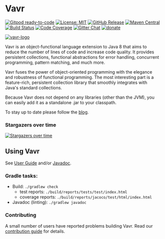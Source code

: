 # Vavr

[![Gitpod ready-to-code](https://img.shields.io/badge/Gitpod-ready--to--code-blue?logo=gitpod&style=flat-square)](https://gitpod.io/#https://github.com/vavr-io/vavr)
[![License: MIT](https://img.shields.io/badge/License-MIT-yellow.svg?style=flat-square)](https://opensource.org/licenses/MIT)
[![GitHub Release](https://img.shields.io/github/release/vavr-io/vavr.svg?style=flat-square)](https://github.com/vavr-io/vavr/releases)
[![Maven Central](https://maven-badges.herokuapp.com/maven-central/io.vavr/vavr/badge.svg?style=flat-square)](http://search.maven.org/#search|gav|1|g:"io.vavr"%20AND%20a:"vavr")
[![Build Status](https://github.com/vavr-io/vavr/actions/workflows/build.yml/badge.svg)](https://github.com/vavr-io/vavr/actions/workflows/build.yml)
[![Code Coverage](https://codecov.io/gh/vavr-io/vavr/branch/master/graph/badge.svg)](https://codecov.io/gh/vavr-io/vavr)
[![Gitter Chat](https://badges.gitter.im/Join%20Chat.svg)](https://gitter.im/vavr-io/vavr)
[![donate](https://img.shields.io/badge/Donate-PayPal-blue.svg?logo=paypal&style=flat-square)](https://paypal.me/danieldietrich13)

[![vavr-logo](https://user-images.githubusercontent.com/743833/62367542-486f0500-b52a-11e9-815e-e9788d4c8c8d.png)](http://vavr.io/)

Vavr is an object-functional language extension to Java 8 that aims to reduce the number of lines of code and increase code quality.
It provides persistent collections, functional abstractions for error handling, concurrent programming, pattern matching, and much more.

Vavr fuses the power of object-oriented programming with the elegance and robustness of functional programming.
The most interesting part is a feature-rich, persistent collection library that smoothly integrates with Java's standard collections.

Because Vavr does not depend on any libraries (other than the JVM), you can easily add it as a standalone .jar to your classpath.

To stay up to date please follow the [blog](http://blog.vavr.io).

### Stargazers over time
[![Stargazers over time](https://starchart.cc/vavr-io/vavr.svg?variant=adaptive)](https://starchart.cc/vavr-io/vavr)


## Using Vavr

See [User Guide](http://docs.vavr.io) and/or [Javadoc](http://www.javadoc.io/doc/io.vavr/vavr).

### Gradle tasks:

* Build: `./gradlew check`
  * test reports: `./build/reports/tests/test/index.html`
  * coverage reports: `./build/reports/jacoco/test/html/index.html`
* Javadoc (linting): `./gradlew javadoc`

### Contributing

A small number of users have reported problems building Vavr. Read our [contribution guide](./CONTRIBUTING.md) for details.
